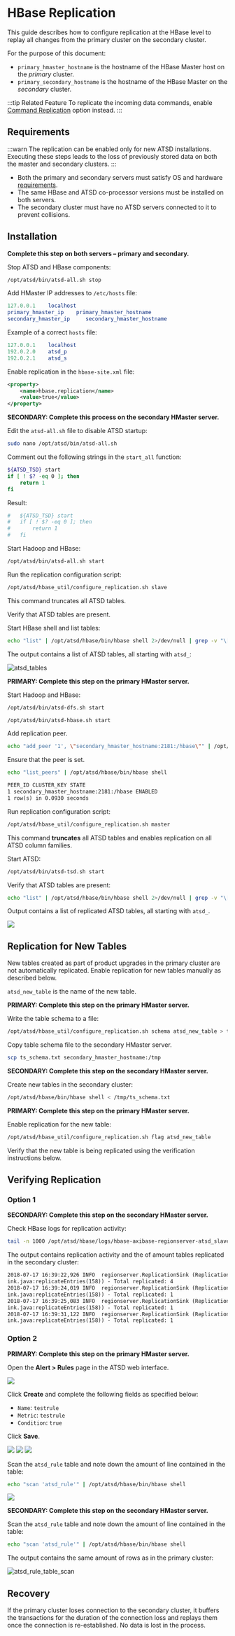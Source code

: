 # HBase Replication

This guide describes how to configure replication at the HBase level to replay all changes from the primary cluster on the secondary cluster.

For the purpose of this document:

* `primary_hmaster_hostname` is the hostname of the HBase Master host on the _primary_ cluster.
* `primary_secondary_hostname` is the hostname of the HBase Master on the _secondary_ cluster.

:::tip Related Feature
To replicate the incoming data commands, enable [Command Replication](command-replication.md) option instead.
:::

## Requirements

:::warn
The replication can be enabled only for new ATSD installations.
Executing these steps leads to the loss of previously stored data on both the master and secondary clusters.
:::

* Both the primary and secondary servers must satisfy OS and hardware [requirements](../installation/requirements.md).
* The same HBase and ATSD co-processor versions must be installed on both servers.
* The secondary cluster must have no ATSD servers connected to it to prevent collisions.

## Installation

**Complete this step on both servers – primary and secondary.**

Stop ATSD and HBase components:

```sh
/opt/atsd/bin/atsd-all.sh stop
```

Add HMaster IP addresses to `/etc/hosts` file:

```elm
127.0.0.1    localhost
primary_hmaster_ip    primary_hmaster_hostname
secondary_hmaster_ip     secondary_hmaster_hostname
```

Example of a correct `hosts` file:

```elm
127.0.0.1    localhost
192.0.2.0    atsd_p
192.0.2.1    atsd_s
```

Enable replication in the `hbase-site.xml` file:

```xml
<property>
    <name>hbase.replication</name>
    <value>true</value>
</property>
```

**SECONDARY: Complete this process on the secondary HMaster server.**

Edit the `atsd-all.sh` file to disable ATSD startup:

```sh
sudo nano /opt/atsd/bin/atsd-all.sh
```

Comment out the following strings in the `start_all` function:

```bash
${ATSD_TSD} start
if [ ! $? -eq 0 ]; then
    return 1
fi
```

Result:

```bash
#   ${ATSD_TSD} start
#   if [ ! $? -eq 0 ]; then
#       return 1
#   fi
```

Start Hadoop and HBase:

```sh
/opt/atsd/bin/atsd-all.sh start
```

Run the replication configuration script:

```sh
/opt/atsd/hbase_util/configure_replication.sh slave
```

This command truncates all ATSD tables.

Verify that ATSD tables are present.

Start HBase shell and list tables:

```sh
echo "list" | /opt/atsd/hbase/bin/hbase shell 2>/dev/null | grep -v "\["
```

The output contains a list of ATSD tables, all starting with `atsd_`:

![](./images/atsd_tables.png "atsd_tables")

**PRIMARY: Complete this step on the primary HMaster server.**

Start Hadoop and HBase:

```sh
/opt/atsd/bin/atsd-dfs.sh start
```

```sh
/opt/atsd/bin/atsd-hbase.sh start
```

Add replication peer.

```sh
echo "add_peer '1', \"secondary_hmaster_hostname:2181:/hbase\"" | /opt/atsd/hbase/bin/hbase shell
```

Ensure that the peer is set.

```sh
echo "list_peers" | /opt/atsd/hbase/bin/hbase shell
```

```txt
PEER_ID CLUSTER_KEY STATE
1 secondary_hmaster_hostname:2181:/hbase ENABLED
1 row(s) in 0.0930 seconds
```

Run replication configuration script:

```sh
/opt/atsd/hbase_util/configure_replication.sh master
```

This command **truncates** all ATSD tables and enables replication on all ATSD column families.

Start ATSD:

```sh
/opt/atsd/bin/atsd-tsd.sh start
```

Verify that ATSD tables are present:

```sh
echo "list" | /opt/atsd/hbase/bin/hbase shell 2>/dev/null | grep -v "\["
```

Output contains a list of replicated ATSD tables, all starting with `atsd_`.

![](./images/atsd_tables.png)

## Replication for New Tables

New tables created as part of product upgrades in the primary cluster are not automatically replicated. Enable replication for new tables manually as described below.

`atsd_new_table` is the name of the new table.

**PRIMARY: Complete this step on the primary HMaster server.**

Write the table schema to a file:

```sh
/opt/atsd/hbase_util/configure_replication.sh schema atsd_new_table > ts_schema.txt
```

Copy table schema file to the secondary HMaster server.

```sh
scp ts_schema.txt secondary_hmaster_hostname:/tmp
```

**SECONDARY: Complete this step on the secondary HMaster server.**

Create new tables in the secondary cluster:

```sh
/opt/atsd/hbase/bin/hbase shell < /tmp/ts_schema.txt
```

**PRIMARY: Complete this step on the primary HMaster server.**

Enable replication for the new table:

```sh
/opt/atsd/hbase_util/configure_replication.sh flag atsd_new_table
```

Verify that the new table is being replicated using the verification instructions below.

## Verifying Replication

### Option 1

**SECONDARY: Complete this step on the secondary HMaster server.**

Check HBase logs for replication activity:

```sh
tail -n 1000 /opt/atsd/hbase/logs/hbase-axibase-regionserver-atsd_slave.log | grep replicated
```

The output contains replication activity and the of amount tables replicated in the secondary cluster:

```txt
2018-07-17 16:39:22,926 INFO  regionserver.ReplicationSink (ReplicationS
ink.java:replicateEntries(158)) - Total replicated: 4
2018-07-17 16:39:24,019 INFO  regionserver.ReplicationSink (ReplicationS
ink.java:replicateEntries(158)) - Total replicated: 1
2018-07-17 16:39:25,083 INFO  regionserver.ReplicationSink (ReplicationS
ink.java:replicateEntries(158)) - Total replicated: 1
2018-07-17 16:39:31,122 INFO  regionserver.ReplicationSink (ReplicationS
ink.java:replicateEntries(158)) - Total replicated: 1
```

### Option 2

**PRIMARY: Complete this step on the primary HMaster server.**

Open the **Alert > Rules** page in the ATSD web interface.

![](./images/replication_1.png)

Click **Create** and complete the following fields as specified below:

* `Name`: `testrule`
* `Metric`: `testrule`
* `Condition`: `true`

Click **Save**.

![](./images/replication_2.png)
![](./images/replication_3.png)
![](./images/replication_4.png)

Scan the `atsd_rule` table and note down the amount of line contained in the
table:

```sh
echo "scan 'atsd_rule'" | /opt/atsd/hbase/bin/hbase shell
```

![](./images/atsd_rule_table_scan1.png)

**SECONDARY: Complete this step on the secondary HMaster server.**

Scan the `atsd_rule` table and note down the amount of line contained in the
table:

```sh
echo "scan 'atsd_rule'" | /opt/atsd/hbase/bin/hbase shell
```

The output contains the same amount of rows as in the primary cluster:

![](./images/atsd_rule_table_scan1.png "atsd_rule_table_scan")

## Recovery

If the primary cluster loses connection to the secondary cluster, it buffers the transactions for the duration of the connection loss and replays them once the connection is re-established. No data is lost in the process.